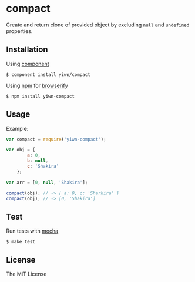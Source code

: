 # compact

Create and return clone of provided object by excluding `null` and `undefined` properties.

## Installation

Using [component](https://github.com/component/component)

    $ component install yiwn/compact

Using [npm](http://npmjs.org/) for [browserify](http://browserify.org/)

    $ npm install yiwn-compact

## Usage

Example:

```js
var compact = require('yiwn-compact');

var obj = {
        a: 0,
        b: null,
        c: 'Shakira'
    };

var arr = [0, null, 'Shakira'];

compact(obj); // -> { a: 0, c: 'Sharkira' }
compact(obj); // -> [0, 'Shakira']
```

## Test

Run tests with [mocha](http://visionmedia.github.io/mocha/)

    $ make test

## License

The MIT License

